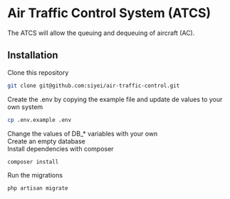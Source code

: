 # Air Traffic Control System (ATCS)
The ATCS will allow the queuing and dequeuing of aircraft (AC).

## Installation
Clone this repository
```bash
git clone git@github.com:siyei/air-traffic-control.git 
```
Create the .env by copying the example file and update de values to your own system
```bash
cp .env.example .env
```
Change the values of DB_* variables with your own \
Create an empty database \
Install dependencies with composer 
```bash
composer install
```

Run the migrations
```bash
php artisan migrate
```